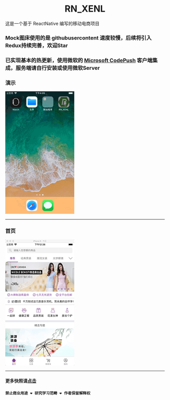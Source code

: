 <h1 align="center">RN_XENL</h1>

这是一个基于 ReactNative 编写的移动电商项目

### Mock图床使用的是 githubusercontent 速度较慢，后续将引入Redux持续完善，欢迎Star

### 已实现基本的热更新，使用微软的 [Microsoft CodePush](https://github.com/microsoft/react-native-code-push) 客户端集成，服务端请自行安装或使用微软Server


### 演示
<img src="./snapshot/snapshot_1.gif" />

-------------------

### 首页
<img src="./snapshot/home.png" />

-------------------

#### 更多快照请[点击](./snapshot/README.md)

#### `禁止商业用途 ❤ 研究学习范畴 ❤ 作者保留解释权`
